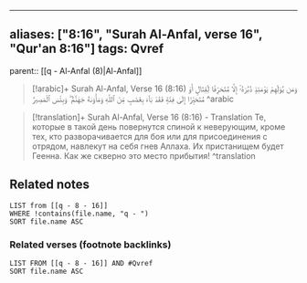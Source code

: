
---
aliases: ["8:16", "Surah Al-Anfal, verse 16", "Qur'an 8:16"]
tags: Qvref
---

parent:: [[q - Al-Anfal (8)|Al-Anfal]]

> [!arabic]+ Surah Al-Anfal, Verse 16 (8:16)
> <span class="quran-arabic">وَمَن يُوَلِّهِمْ يَوْمَئِذٍ دُبُرَهُۥٓ إِلَّا مُتَحَرِّفًا لِّقِتَالٍ أَوْ مُتَحَيِّزًا إِلَىٰ فِئَةٍ فَقَدْ بَآءَ بِغَضَبٍ مِّنَ ٱللَّهِ وَمَأْوَىٰهُ جَهَنَّمُ ۖ وَبِئْسَ ٱلْمَصِيرُ</span>
^arabic

> [!translation]+ Surah Al-Anfal, Verse 16 (8:16) - Translation
> Те, которые в такой день повернутся спиной к неверующим, кроме тех, кто разворачивается для боя или для присоединения с отрядом, навлекут на себя гнев Аллаха. Их пристанищем будет Геенна. Как же скверно это место прибытия!
^translation



## Related notes
```dataview
LIST from [[q - 8 - 16]]
WHERE !contains(file.name, "q - ")
SORT file.name ASC
```

### Related verses (footnote backlinks)
```dataview
LIST FROM [[q - 8 - 16]] AND #Qvref
SORT file.name ASC
```

